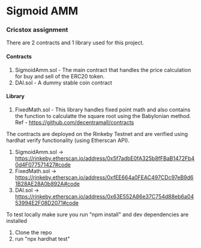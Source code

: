 
# Sigmoid AMM
### Cricstox assignment

There are 2 contracts and 1 library used for this project. 

#### Contracts
1. SigmoidAmm.sol - The main contract that handles the price calculation for buy and sell of the ERC20 token.
2. DAI.sol - A dummy stable coin contract

#### Library
1. FixedMath.sol - This library handles fixed point math and also contains the function to calculatte the square root using the Babylonian method. 
Ref - https://github.com/decentramall/contracts


The contracts are deployed on the Rinkeby Testnet and are verified using hardhat verify functionality (using Etherscan API).
1. SigmoidAmm.sol -> https://rinkeby.etherscan.io/address/0x5f7adbE0fA325b8fFBaB1472Fb40d4F077571427#code
2. FixedMath.sol -> https://rinkeby.etherscan.io/address/0xfEE664a0FEAC497CDc97eB9d61B28AE28A0b892A#code
3. DAI.sol -> https://rinkeby.etherscan.io/address/0x63E552A86e37C754d88eb6a0453994E2F08D2071#code


To test locally make sure you run "npm install" and dev dependencies are installed
1. Clone the repo
2. run "npx hardhat test"


